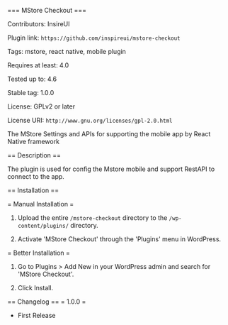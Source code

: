 === MStore Checkout ===

Contributors: InsireUI

Plugin link: `https://github.com/inspireui/mstore-checkout`

Tags: mstore, react native, mobile plugin

Requires at least: 4.0

Tested up to: 4.6

Stable tag: 1.0.0

License: GPLv2 or later

License URI: `http://www.gnu.org/licenses/gpl-2.0.html`

The MStore Settings and APIs for supporting the mobile app by React Native framework

== Description ==

The plugin is used for config the Mstore mobile and support RestAPI to connect to the app.

== Installation ==

= Manual Installation =

 1. Upload the entire `/mstore-checkout` directory to the `/wp-content/plugins/` directory.

 2. Activate 'MStore Checkout' through the 'Plugins' menu in WordPress.

= Better Installation =

 1. Go to Plugins > Add New in your WordPress admin and search for 'MStore Checkout'.

 2. Click Install.

== Changelog ==
= 1.0.0 =
* First Release
